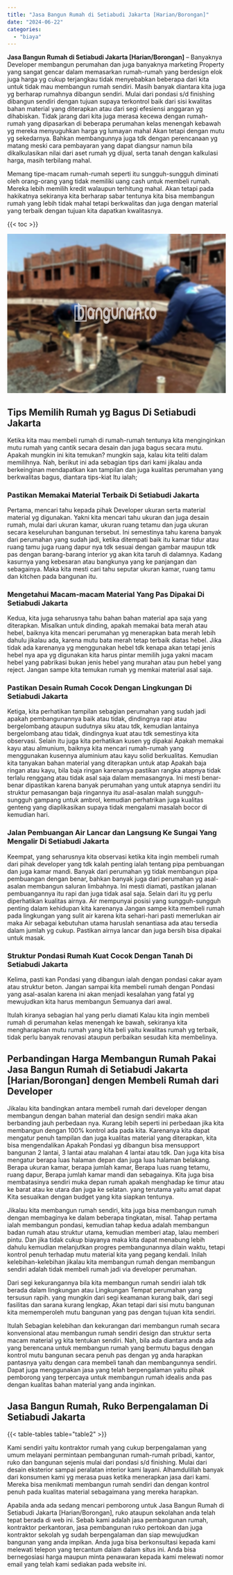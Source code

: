 ```yaml
---
title: "Jasa Bangun Rumah di Setiabudi Jakarta [Harian/Borongan]"
date: "2024-06-22"
categories: 
  - "biaya"
---
```


**Jasa Bangun Rumah di Setiabudi Jakarta \[Harian/Borongan\]** – Banyaknya Developer membangun perumahan dan juga banyaknya marketing Property yang sangat gencar dalam memasarkan rumah-rumah yang berdesign elok juga harga yg cukup terjangkau tidak menyebabkan beberapa dari kita untuk tidak mau membangun rumah sendiri. Masih banyak diantara kita juga yg berharap rumahnya dibangun sendiri. Mulai dari pondasi s/d finishing dibangun sendiri dengan tujuan supaya terkontrol baik dari sisi kwalitas bahan material yang diterapkan atau dari segi efesiensi anggaran yg dihabiskan. Tidak jarang dari kita juga merasa kecewa dengan rumah-rumah yang dipasarkan di beberapa perumahan kelas menengah kebawah yg mereka menyuguhkan harga yg lumayan mahal Akan tetapi dengan mutu yg sekedarnya. Bahkan membangunnya juga tdk dengan perencanaan yg matang meski cara pembayaran yang dapat diangsur namun bila dikalkulasikan nilai dari aset rumah yg dijual, serta tanah dengan kalkulasi harga, masih terbilang mahal.

Memang tipe-macam rumah-rumah seperti itu sungguh-sungguh diminati oleh orang-orang yang tidak memiliki uang cash untuk membeli rumah. Mereka lebih memilih kredit walaupun terhitung mahal. Akan tetapi pada hakikatnya sekiranya kita berharap sabar tentunya kita bisa membangun rumah yang lebih tidak mahal tetapi berkwalitas dan juga dengan material yang terbaik dengan tujuan kita dapatkan kwalitasnya.

{{< toc >}}

![Jasa Bangun Rumah di Setiabudi Jakarta [Harian/Borongan]](/images/borong-bangunan-18.png)

## Tips Memilih Rumah yg Bagus Di Setiabudi Jakarta

Ketika kita mau membeli rumah di rumah-rumah tentunya kita menginginkan mutu rumah yang cantik secara desain dan juga bagus secara mutu. Apakah mungkin ini kita temukan? mungkin saja, kalau kita teliti dalam memilihnya. Nah, berikut ini ada sebagian tips dari kami jikalau anda berkeinginan mendapatkan kan tampilan dan juga kualitas perumahan yang berkwalitas bagus, diantara tips-kiat Itu ialah;

### Pastikan Memakai Material Terbaik Di Setiabudi Jakarta

Pertama, mencari tahu kepada pihak Developer ukuran serta material material yg digunakan. Yakni kita mencari tahu ukuran dan juga desain rumah, mulai dari ukuran kamar, ukuran ruang tetamu dan juga ukuran secara keseluruhan bangunan tersebut. Ini semestinya tahu karena banyak dari perumahan yang sudah jadi, ketika ditempati baik itu kamar tidur atau ruang tamu juga ruang dapur nya tdk sesuai dengan gambar maupun tdk pas dengan barang-barang interior yg akan kita taruh di dalamnya. Kadang kasurnya yang kebesaran atau bangkunya yang ke panjangan dan sebagainya. Maka kita mesti cari tahu seputar ukuran kamar, ruang tamu dan kitchen pada bangunan itu.

### Mengetahui Macam-macam Material Yang Pas Dipakai Di Setiabudi Jakarta

Kedua, kita juga seharusnya tahu bahan bahan material apa saja yang diterapkan. Misalkan untuk dinding, apakah memakai bata merah atau hebel, baiknya kita mencari perumahan yg menerapkan bata merah lebih dahulu jikalau ada, karena mutu bata merah tetap terbaik diatas hebel. Jika tidak ada karenanya yg menggunakan hebel tdk kenapa akan tetapi jenis hebel nya apa yg digunakan kita harus pintar memilih juga yakni macam hebel yang pabrikasi bukan jenis hebel yang murahan atau pun hebel yang reject. Jangan sampe kita temukan rumah yg memkai material asal saja.

### Pastikan Desain Rumah Cocok Dengan Lingkungan Di Setiabudi Jakarta

Ketiga, kita perhatikan tampilan sebagian perumahan yang sudah jadi apakah pembangunannya baik atau tidak, dindingnya rapi atau bergelombang ataupun sudutnya siku atau tdk, kemudian lantainya bergelombang atau tidak, dindingnya kuat atau tdk semestinya kita observasi. Selain itu juga kita perhatikan kusen yg dipakai Apakah memakai kayu atau almunium, baiknya kita mencari rumah-rumah yang menggunakan kusennya aluminium atau kayu solid berkualitas. Kemudian kita tanyakan bahan material yang diterapkan untuk atap Apakah baja ringan atau kayu, bila baja ringan karenanya pastikan rangka atapnya tidak terlalu renggang atau tidak asal saja dalam memasangnya. Ini mesti benar-benar dipastikan karena banyak perumahan yang untuk atapnya sendiri itu struktur pemasangan baja ringannya itu asal-asalan malah sungguh-sungguh gampang untuk ambrol, kemudian perhatrikan juga kualitas genteng yang diaplikasikan supaya tidak mengalami masalah bocor di kemudian hari.

### Jalan Pembuangan Air Lancar dan Langsung Ke Sungai Yang Mengalir Di Setiabudi Jakarta

Keempat, yang seharusnya kita observasi ketika kita ingin membeli rumah dari pihak developer yang tdk kalah penting ialah tentang pipa pembuangan dan juga kamar mandi. Banyak dari perumahan yg tidak membangun pipa pembuangan dengan benar, bahkan banyak juga dari perumahan yg asal-asalan membangun saluran limbahnya. Ini mesti diamati, pastikan jalanan pembuangannya itu rapi dan juga tidak asal saja. Selain dari itu yg perlu diperhatikan kualitas airnya. Air mempunyai posisi yang sungguh-sungguh penting dalam kehidupan kita karenanya Jangan sampe kita membeli rumah pada lingkungan yang sulit air karena kita sehari-hari pasti memerlukan air maka Air sebagai kebutuhan utama haruslah senantiasa ada atau tersedia dalam jumlah yg cukup. Pastikan airnya lancar dan juga bersih bisa dipakai untuk masak.

### Struktur Pondasi Rumah Kuat Cocok Dengan Tanah Di Setiabudi Jakarta

Kelima, pasti kan Pondasi yang dibangun ialah dengan pondasi cakar ayam atau struktur beton. Jangan sampai kita membeli rumah dengan Pondasi yang asal-asalan karena ini akan menjadi kesalahan yang fatal yg mewujudkan kita harus membangun Semuanya dari awal.

Itulah kiranya sebagian hal yang perlu diamati Kalau kita ingin membeli rumah di perumahan kelas menengah ke bawah, sekiranya kita mengharapkan mutu rumah yang kita beli yaitu kwalitas rumah yg terbaik, tidak perlu banyak renovasi ataupun perbaikan sesudah kita membelinya.

## Perbandingan Harga Membangun Rumah Pakai Jasa Bangun Rumah di Setiabudi Jakarta \[Harian/Borongan\] dengen Membeli Rumah dari Developer

Jikalau kita bandingkan antara membeli rumah dari developer dengan membangun dengan bahan material dan design sendiri maka akan berbanding jauh perbedaan nya. Kurang lebih seperti ini perbedaan jika kita membangun dengan 100% kontrol ada pada kita. Karenanya kita dapat mengatur penuh tampilan dan juga kualitas material yang diterapkan, kita bisa mengendalikan Apakah Pondasi yg dibangun bisa mensupport bangunan 2 lantai, 3 lantai atau malahan 4 lantai atau tdk. Dan juga kita bisa mengatur berapa luas halaman depan dan juga luas halaman belakang. Berapa ukuran kamar, berapa jumlah kamar, Berapa luas ruang tetamu, ruang dapur, Berapa jumlah kamar mandi dan sebagainya. Kita juga bisa membatasinya sendiri muka depan rumah apakah menghadap ke timur atau ke barat atau ke utara dan juga ke selatan. yang terutama yaitu amat dapat Kita sesuaikan dengan budget yang kita siapkan tentunya.

Jikalau kita membangun rumah sendiri, kita juga bisa membangun rumah dengan membaginya ke dalam beberapa tingkatan, misal. Tahap pertama ialah membangun pondasi, kemudian tahap kedua adalah membangun badan rumah atau struktur utama, kemudian memberi atap, lalau memberi pintu. Dan jika tidak cukup biayanya maka kita dapat menabung lebih dahulu kemudian melanjutkan progres pembangunannya dilain waktu, tetapi kontrol penuh terhadap mutu material kita yang pegang kendali. Inilah kelebihan-kelebihan jikalau kita membangun rumah dengan membangun sendiri adalah tidak membeli rumah jadi via developer perumahan.

Dari segi kekurangannya bila kita membangun rumah sendiri ialah tdk berada dalam lingkungan atau Lingkungan Tempat perumahan yang tersusun rapih. yang mungkin dari segi keamanan kurang baik, dari segi fasilitas dan sarana kurang lengkap, Akan tetapi dari sisi mutu bangunan kita mememperoleh mutu bangunan yang pas dengan tujuan kita sendiri.

Itulah Sebagian kelebihan dan kekurangan dari membangun rumah secara konvensional atau membangun rumah sendiri design dan struktur serta macam material yg kita tentukan sendiri. Nah, bila ada diantara anda ada yang berencana untuk membangun rumah yang bermutu bagus dengan kontrol mutu bangunan secara penuh pas dengan yg anda harapkan pantasnya yaitu dengan cara membeli tanah dan membangunnya sendiri. Dapat juga menggunakan jasa yang telah berpengalaman yaitu pihak pemborong yang terpercaya untuk membangun rumah idealis anda pas dengan kualitas bahan material yang anda inginkan.

## Jasa Bangun Rumah, Ruko Berpengalaman Di Setiabudi Jakarta

{{< table-tables table="table2" >}}

Kami sendiri yaitu kontraktor rumah yang cukup berpengalaman yang umum melayani permintaan pembangunan rumah-rumah pribadi, kantor, ruko dan bangunan sejenis mulai dari pondasi s/d finishing. Mulai dari desain eksterior sampai peralatan interior kami layani. Alhamdulillah banyak dari konsumen kami yg merasa puas ketika menerapkan jasa dari kami. Mereka bisa menikmati membangun rumah sendiri dan dengan kontrol penuh pada kualitas material sebagaimana yang mereka harapkan.

Apabila anda ada sedang mencari pemborong untuk Jasa Bangun Rumah di Setiabudi Jakarta \[Harian/Borongan\], ruko ataupun sekolahan anda telah tepat berada di web ini. Sebab kami adalah jasa pembangunan rumah, kontraktor perkantoran, jasa pembangunan ruko pertokoan dan juga kontraktor sekolah yg sudah berpengalaman dan siap mewujudkan bangunan yang anda impikan. Anda juga bisa berkonsultasi kepada kami melewati telepon yang tercantum dalam dalam situs ini. Anda bisa bernegosiasi harga maupun minta penawaran kepada kami melewati nomor email yang telah kami sediakan pada website ini.
